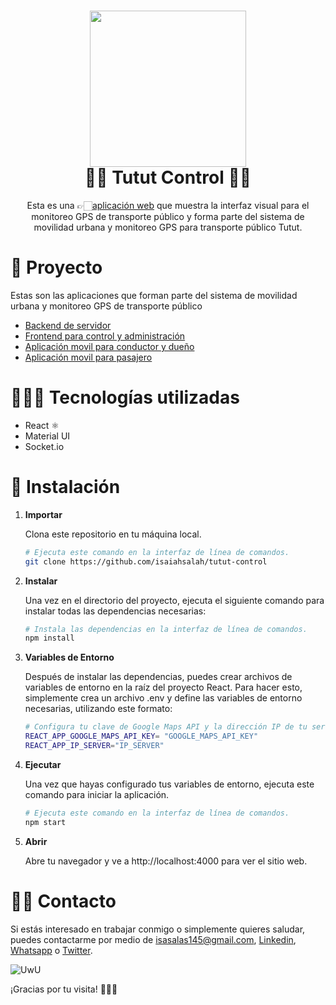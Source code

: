 <h1 align="center">
<img height=250 src='https://i.imgur.com/lMFvclh.png'/>  
<br/>
 🚏🚌 Tutut Control 🚌🚏
</h1>
<p align="center">
    Esta es una 👉🏻<a href="http://www.isaias.work">aplicación web</a> que muestra la interfaz visual para el monitoreo GPS de transporte público y forma parte del sistema de movilidad urbana y monitoreo GPS para transporte público Tutut.</p>

# 🧱 Proyecto

Estas son las aplicaciones que forman parte del sistema de movilidad urbana y monitoreo GPS de transporte público

- <a href="https://github.com/isaiahsalah/tutut-server">Backend de servidor</a>
- <a href="https://github.com/isaiahsalah/tutut-control">Frontend para control y administración</a>
- <a href="https://github.com/isaiahsalah/tutut-driver-owner">Aplicación movil para conductor y dueño</a>
- <a href="https://github.com/isaiahsalah/tutut-passenger">Aplicación movil para pasajero</a>

# 🧑🏻‍💻 Tecnologías utilizadas

- React ⚛️
- Material UI
- Socket.io

# 🚀 Instalación

1. **Importar**

   Clona este repositorio en tu máquina local.

   ```sh
   # Ejecuta este comando en la interfaz de línea de comandos.
   git clone https://github.com/isaiahsalah/tutut-control
   ```

2. **Instalar**

   Una vez en el directorio del proyecto, ejecuta el siguiente comando para instalar todas las dependencias necesarias:

   ```sh
   # Instala las dependencias en la interfaz de línea de comandos.
   npm install
   ```

3. **Variables de Entorno**

   Después de instalar las dependencias, puedes crear archivos de variables de entorno en la raíz del proyecto React. Para hacer esto, simplemente crea un archivo .env y define las variables de entorno necesarias, utilizando este formato:

   ```sh
   # Configura tu clave de Google Maps API y la dirección IP de tu servidor
   REACT_APP_GOOGLE_MAPS_API_KEY= "GOOGLE_MAPS_API_KEY"
   REACT_APP_IP_SERVER="IP_SERVER"
   ```

4. **Ejecutar**

   Una vez que hayas configurado tus variables de entorno, ejecuta este comando para iniciar la aplicación.

   ```sh
   # Ejecuta este comando en la interfaz de línea de comandos.
   npm start
   ```

5. **Abrir**

   Abre tu navegador y ve a http://localhost:4000 para ver el sitio web.

# 👋🏻 Contacto

Si estás interesado en trabajar conmigo o simplemente quieres saludar, puedes contactarme por medio de [isasalas145@gmail.com](mailto:isasalas145@gmail.com), [Linkedin](https://www.linkedin.com/in/isaiahsalah/), [Whatsapp](https://api.whatsapp.com/send?phone=59170881108&text=%20) o [Twitter](https://twitter.com/isaiahSalah).

![UwU](https://i.giphy.com/media/hWXRWfbbIVMB64QAR7/giphy.webp)

¡Gracias por tu visita! 🫶🏻🤓
